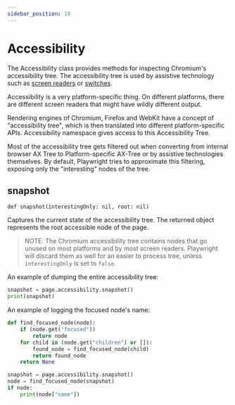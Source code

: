 ```yaml
---
sidebar_position: 10
---
```


# Accessibility

The Accessibility class provides methods for inspecting Chromium's accessibility tree. The accessibility tree is used by
assistive technology such as [screen readers](https://en.wikipedia.org/wiki/Screen_reader) or
[switches](https://en.wikipedia.org/wiki/Switch_access).

Accessibility is a very platform-specific thing. On different platforms, there are different screen readers that might
have wildly different output.

Rendering engines of Chromium, Firefox and WebKit have a concept of "accessibility tree", which is then translated into
different platform-specific APIs. Accessibility namespace gives access to this Accessibility Tree.

Most of the accessibility tree gets filtered out when converting from internal browser AX Tree to Platform-specific
AX-Tree or by assistive technologies themselves. By default, Playwright tries to approximate this filtering, exposing
only the "interesting" nodes of the tree.

## snapshot

```
def snapshot(interestingOnly: nil, root: nil)
```

Captures the current state of the accessibility tree. The returned object represents the root accessible node of the
page.

> NOTE: The Chromium accessibility tree contains nodes that go unused on most platforms and by most screen readers.
Playwright will discard them as well for an easier to process tree, unless `interestingOnly` is set to `false`.

An example of dumping the entire accessibility tree:

```python sync title=example_2e5019929403491cde0c78bed1e0e18e0c86ab423d7ac8715876c4de4814f483.py
snapshot = page.accessibility.snapshot()
print(snapshot)

```

An example of logging the focused node's name:

```python sync title=example_df2acadf9e261a7624d83399f0d8b0910293a6a7081c812474715f22f8af7a4a.py
def find_focused_node(node):
    if (node.get("focused"))
        return node
    for child in (node.get("children") or []):
        found_node = find_focused_node(child)
        return found_node
    return None

snapshot = page.accessibility.snapshot()
node = find_focused_node(snapshot)
if node:
    print(node["name"])

```

